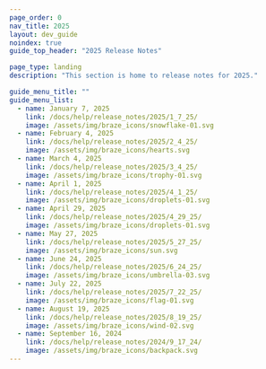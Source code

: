 ```yaml
---
page_order: 0
nav_title: 2025
layout: dev_guide
noindex: true
guide_top_header: "2025 Release Notes"

page_type: landing
description: "This section is home to release notes for 2025."

guide_menu_title: ""
guide_menu_list:
  - name: January 7, 2025
    link: /docs/help/release_notes/2025/1_7_25/
    image: /assets/img/braze_icons/snowflake-01.svg
  - name: February 4, 2025
    link: /docs/help/release_notes/2025/2_4_25/
    image: /assets/img/braze_icons/hearts.svg
  - name: March 4, 2025
    link: /docs/help/release_notes/2025/3_4_25/
    image: /assets/img/braze_icons/trophy-01.svg
  - name: April 1, 2025
    link: /docs/help/release_notes/2025/4_1_25/
    image: /assets/img/braze_icons/droplets-01.svg
  - name: April 29, 2025
    link: /docs/help/release_notes/2025/4_29_25/
    image: /assets/img/braze_icons/droplets-01.svg
  - name: May 27, 2025
    link: /docs/help/release_notes/2025/5_27_25/
    image: /assets/img/braze_icons/sun.svg
  - name: June 24, 2025
    link: /docs/help/release_notes/2025/6_24_25/
    image: /assets/img/braze_icons/umbrella-03.svg
  - name: July 22, 2025
    link: /docs/help/release_notes/2025/7_22_25/
    image: /assets/img/braze_icons/flag-01.svg
  - name: August 19, 2025
    link: /docs/help/release_notes/2025/8_19_25/
    image: /assets/img/braze_icons/wind-02.svg
  - name: September 16, 2024
    link: /docs/help/release_notes/2024/9_17_24/
    image: /assets/img/braze_icons/backpack.svg
---
```


